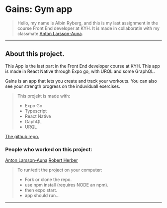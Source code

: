 # Gains: Gym app

> Hello, my name is Albin Ryberg, and this is my last assignment in the course Front End developer at KYH.
> It is made in collaboratin with my classmate [Anton Larsson-Auna](https://github.com/xamnotna).

---

## About this project.

This App is the last part in the Front End developer course at KYH. This app is made in React Native through Expo go, with URQL and some GraphQL. 

Gains is an app that lets you create and track your workouts. You can also see your strength progress on the induviduall exercises.

>This projekt is made with:
> - Expo Go
> - Typescript
> - React Native
> - GaphQL
> - URQL

[The github repo.](https://github.com/AlbinR/gains)

### People who worked on this project:
[Anton Larsson-Auna](https://github.com/xamnotna)
[Robert Herber](https://github.com/robertherber)

> To run/edit the project on your computer:
>
> - Fork or clone the repo.
> - use npm install (requires NODE an npm).
> - then expo start.
> - app should run...

---
